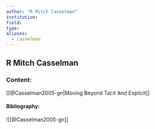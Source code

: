 ```yaml
---
author: "R Mitch Casselman"
institution:
field:
type:
aliases:
  - Casselman
---
```


## R Mitch Casselman

### Content:
[[@Casselman2005-gn|Moving Beyond Tacit And Explicit]]

#### Bibliography:

![[@Casselman2005-gn]]